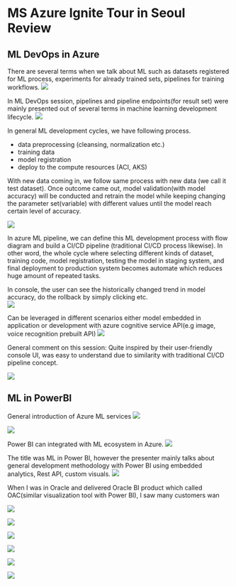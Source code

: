 # MS Azure Ignite Tour in Seoul Review

## ML DevOps in Azure
There are several terms when we talk about ML such as datasets registered for ML process, experiments for already trained sets, pipelines for training workflows.
![](https://github.com/rnlduaeo/alibaba/blob/master/7.JPG?raw=true)

In ML DevOps session, pipelines and pipeline endpoints(for result set) were mainly presented out of several terms in machine learning development lifecycle.
![](https://github.com/rnlduaeo/alibaba/blob/master/6.JPG?raw=true)

In general ML development cycles, we have following process.

- data preprocessing (cleansing, normalization etc.)
- training data
- model registration
- deploy to the compute resources (ACI, AKS)

With new data coming in, we follow same process with new data (we call it test dataset). Once outcome came out, model validation(with model accuracy) will be conducted and retrain the model while keeping changing the parameter set(variable) with different values until the model reach certain level of accuracy. 

![](https://github.com/rnlduaeo/alibaba/blob/master/4.JPG?raw=true)

In azure ML pipeline, we can define this ML development process with flow diagram and build a CI/CD pipeline (traditional CI/CD process likewise). In other word, the whole cycle where selecting different kinds of dataset, training code, model registration, testing the model in staging system, and final deployment to production system becomes automate which reduces huge amount of repeated tasks. 

In console, the user can see the historically changed trend in model accuracy, do the rollback by simply clicking etc.  
![](https://github.com/rnlduaeo/alibaba/blob/master/5.JPG?raw=true)

Can be leveraged in different scenarios either model embedded in application or development with azure cognitive service API(e.g image, voice recognition prebuilt API) 
![](https://github.com/rnlduaeo/alibaba/blob/master/3.JPG?raw=true)

General comment on this session: 
Quite inspired by their user-friendly console UI, was easy to understand due to similarity with traditional CI/CD pipeline concept. 


![](https://github.com/rnlduaeo/alibaba/blob/master/8.JPG?raw=true)

## ML in PowerBI

General introduction of Azure ML services
![](https://github.com/rnlduaeo/alibaba/blob/master/2.JPG?raw=true)

![](https://github.com/rnlduaeo/alibaba/blob/master/1.JPG?raw=true)

Power BI can integrated with ML ecosystem in Azure. 
![](https://github.com/rnlduaeo/alibaba/blob/master/9.JPG?raw=true)

The title was ML in Power BI, however the presenter mainly talks about general development methodology with Power BI using embedded analytics, Rest API, custom visuals.
![](https://github.com/rnlduaeo/alibaba/blob/master/10.JPG?raw=true)

When I was in Oracle and delivered Oracle BI product which called OAC(similar visualization tool with Power BI), I saw many customers wan

![](https://github.com/rnlduaeo/alibaba/blob/master/11.JPG?raw=true)

![](https://github.com/rnlduaeo/alibaba/blob/master/12.JPG?raw=true)

![](https://github.com/rnlduaeo/alibaba/blob/master/13.JPG?raw=true)

![](https://github.com/rnlduaeo/alibaba/blob/master/14.JPG?raw=true)

![](https://github.com/rnlduaeo/alibaba/blob/master/15.JPG?raw=true)

![](https://github.com/rnlduaeo/alibaba/blob/master/16.JPG?raw=true)


<!--stackedit_data:
eyJoaXN0b3J5IjpbMTQ1NzA1OTE2MCwtOTM2MzY3NzkxXX0=
-->